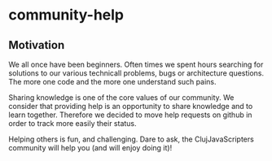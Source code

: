 # community-help

## Motivation
We all once have been beginners. Often times we spent hours searching for solutions to our various technicall problems, bugs or architecture questions. The more one code and the more one understand such pains.

Sharing knowledge is one of the core values of our community. We consider that providing help is an opportunity to share knowledge and to learn together. Therefore we decided to move help requests on github in order to track more easily their status.

Helping others is fun, and challenging. Dare to ask, the ClujJavaScripters community will help you (and will enjoy doing it)!
